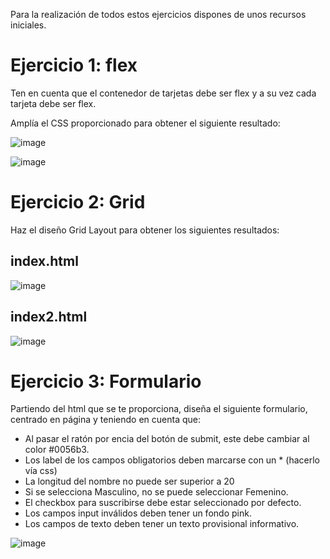 Para la realización de todos estos ejercicios dispones de unos recursos iniciales.

# Ejercicio 1: flex
Ten en cuenta que el contenedor de tarjetas debe ser flex y a su vez cada tarjeta debe ser flex.

Amplía el CSS proporcionado para obtener el siguiente resultado:

![image](https://github.com/profeMelola/LM-08-2023-24/assets/91023374/3b12363e-8bfd-48df-948e-7d8ca68d02ed)

![image](https://github.com/profeMelola/LM-08-2023-24/assets/91023374/3f91fdd7-3dc4-4edc-b688-db3263d7ed2b)

# Ejercicio 2: Grid

Haz el diseño Grid Layout para obtener los siguientes resultados:

## index.html

![image](https://github.com/profeMelola/LM-08-2023-24/assets/91023374/965ae52f-d593-4757-a87b-2670e0fbc04b)

## index2.html

![image](https://github.com/profeMelola/LM-08-2023-24/assets/91023374/f760c29f-43e9-4c4d-a183-fc0d7897b320)

# Ejercicio 3: Formulario

Partiendo del html que se te proporciona, diseña el siguiente formulario, centrado en página y teniendo en cuenta que:
- Al pasar el ratón por encia del botón de submit, este debe cambiar al color #0056b3.
- Los label de los campos obligatorios deben marcarse con un * (hacerlo vía css)
- La longitud del nombre no puede ser superior a 20
- Si se selecciona Masculino, no se puede seleccionar Femenino.
- El checkbox para suscribirse debe estar seleccionado por defecto.
- Los campos input inválidos deben tener un fondo pink.
- Los campos de texto deben tener un texto provisional informativo.

![image](https://github.com/profeMelola/LM-08-2023-24/assets/91023374/5d954d63-dcac-4243-a143-e076981e67e9)


